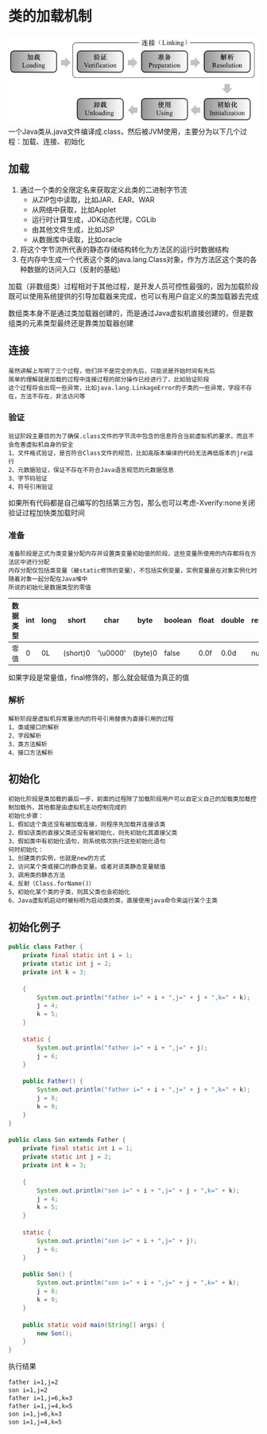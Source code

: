 # 类的加载机制
![](../resources/image/class-load.jpg "类的加载机制")
一个Java类从.java文件编译成.class，然后被JVM使用，主要分为以下几个过程：加载、连接、初始化

## 加载
1. 通过一个类的全限定名来获取定义此类的二进制字节流
    * 从ZIP包中读取，比如JAR、EAR、WAR
    * 从网络中获取，比如Applet
    * 运行时计算生成，JDK动态代理，CGLib
    * 由其他文件生成，比如JSP
    * 从数据库中读取，比如oracle
2. 将这个字节流所代表的静态存储结构转化为方法区的运行时数据结构
3. 在内存中生成一个代表这个类的java.lang.Class对象，作为方法区这个类的各种数据的访问入口（反射的基础）

加载（非数组类）过程相对于其他过程，是开发人员可控性最强的，因为加载阶段既可以使用系统提供的引导加载器来完成，也可以有用户自定义的类加载器去完成

数组类本身不是通过类加载器创建的，而是通过Java虚拟机直接创建的，但是数组类的元素类型最终还是靠类加载器创建
## 连接
    虽然讲解上写明了三个过程，他们并不是完全的先后，只能说是开始时间有先后
    简单的理解就是加载的过程中连接过程的部分操作已经进行了，比如验证阶段
    这个过程将会出现一些异常，比如java.lang.LinkageError的子类的一些异常，字段不存在，方法不存在，非法访问等
### 验证
    验证阶段主要目的为了确保.class文件的字节流中包含的信息符合当前虚拟机的要求，而且不会危害虚拟机自身的安全
    1、文件格式验证，是否符合Class文件的规范，比如高版本编译的代码无法再低版本的jre运行
    2、元数据验证，保证不存在不符合Java语言规范的元数据信息
    3、字节码验证
    4、符号引用验证

如果所有代码都是自己编写的包括第三方包，那么也可以考虑-Xverify:none关闭验证过程加快类加载时间
### 准备
    准备阶段是正式为类变量分配内存并设置类变量初始值的阶段，这些变量所使用的内存都将在方法区中进行分配
    内存分配仅包括类变量（被static修饰的变量），不包括实例变量，实例变量是在对象实例化时随着对象一起分配在Java堆中
    所说的初始化是数据类型的零值
数据类型|int|long|short|char|byte|boolean|float|double|reference
---|---|---|---|---|---|---|---|---|---
零值|0|0L|(short)0|'\u0000'|(byte)0|false|0.0f|0.0d|null

如果字段是常量值，final修饰的，那么就会赋值为真正的值
### 解析
    解析阶段是虚拟机将常量池内的符号引用替换为直接引用的过程
    1、类或接口的解析
    2、字段解析
    3、类方法解析
    4、接口方法解析
## 初始化
    初始化阶段是类加载的最后一步，前面的过程除了加载阶段用户可以自定义自己的加载类加载控制加载外，其他都是由虚拟机主动控制完成的
    初始化步骤：
    1、假如这个类还没有被加载连接，则程序先加载并连接该类
    2、假如该类的直接父类还没有被初始化，则先初始化其直接父类
    3、假如类中有初始化语句，则系统依次执行这些初始化语句
    何时初始化：
    1、创建类的实例，也就是new的方式
    2、访问某个类或接口的静态变量。或者对该类静态变量赋值
    3、调用类的静态方法
    4、反射（Class.forName()）
    5、初始化某个类的子类，则其父类也会初始化
    6、Java虚拟机启动时被标明为启动类的类，直接使用java命令来运行某个主类

## 初始化例子
```java
public class Father {
    private final static int i = 1;
    private static int j = 2;
    private int k = 3;

    {
        System.out.println("father i=" + i + ",j=" + j + ",k=" + k);
        j = 4;
        k = 5;
    }

    static {
        System.out.println("father i=" + i + ",j=" + j);
        j = 6;
    }

    public Father() {
        System.out.println("father i=" + i + ",j=" + j + ",k=" + k);
        j = 8;
        k = 9;
    }
}

public class Son extends Father {
    private final static int i = 1;
    private static int j = 2;
    private int k = 3;

    {
        System.out.println("son i=" + i + ",j=" + j + ",k=" + k);
        j = 4;
        k = 5;
    }

    static {
        System.out.println("son i=" + i + ",j=" + j);
        j = 6;
    }

    public Son() {
        System.out.println("son i=" + i + ",j=" + j + ",k=" + k);
        j = 8;
        k = 9;
    }

    public static void main(String[] args) {
        new Son();
    }
}
```
执行结果
```
father i=1,j=2
son i=1,j=2
father i=1,j=6,k=3
father i=1,j=4,k=5
son i=1,j=6,k=3
son i=1,j=4,k=5
```